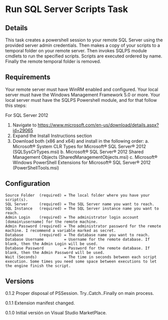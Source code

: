 # Run SQL Server Scripts Task

## Details
This task creates a powershell session to your remote SQL Server using the provided server admin credentials.
Then makes a copy of your scripts to a temporal folder on your remote server. 
Then invokes SQLPS module cmdlets to run the specified scripts. Scripts are executed ordered by name.
Finally the remote temporal folder is removed.

## Requirements
Your remote server must have WinRM enabled and configured.
Your local server must have the Windows Management Framework 5.0 or more.
Your local server must have the SQLPS Powershell module, and for that follow this steps:

For SQL Server 2012
1. Navigate to https://www.microsoft.com/en-us/download/details.aspx?id=29065
2. Expand the Install Instructions section
3. Download both (x86 and x64) and install in the following order:
    a. Microsoft® System CLR Types for Microsoft® SQL Server® 2012 (SQLSysClrTypes.msi)
    b. Microsoft® SQL Server® 2012 Shared Management Objects (SharedManagementObjects.msi)
    c. Microsoft® Windows PowerShell Extensions for Microsoft® SQL Server® 2012 (PowerShellTools.msi)

## Configuration
```
Source Folder  (required) = The local folder where you have your script(s).
SQL Server     (required) = The SQL Server name you want to reach.
SQL Instance   (required) = The SQL Server instance name you want to reach.
Admin Login    (required) = The administrator login account [domain\username] for the remote machine.
Admin Password (required) = The administrator password for the remote machine. I recommend a variable marked as secret.
Database       (required) = The database name you want to reach.
Database Username         = Username for the remote database. If blank, then the Admin Login will be used.
Database Password         = Password for the remote database. If blank, then the Admin Password will be used.
Wait (Seconds)            = The time in seconds between each script execution. Some times you need some space between executions to let the engine finish the script.
```

## Versions
0.1.2
Proper disposal of PSSession.
Try..Catch..Finally on main process.

0.1.1
Extension manifest changed.

0.1.0 
Initial versión on Visual Studio MarketPlace.